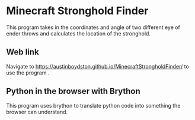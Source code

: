 # Minecraft Stronghold Finder
This program takes in the coordinates and angle of two different eye of ender throws and calculates the location of  the stronghold.

## Web link
Navigate to https://austinboydston.github.io/MinecraftStrongholdFinder/ to use the program . 

## Python in the browser with Brython
This program uses brython to translate python code into something the browser can understand.
